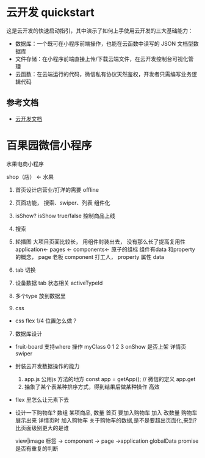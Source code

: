 # 云开发 quickstart

这是云开发的快速启动指引，其中演示了如何上手使用云开发的三大基础能力：

- 数据库：一个既可在小程序前端操作，也能在云函数中读写的 JSON 文档型数据库
- 文件存储：在小程序前端直接上传/下载云端文件，在云开发控制台可视化管理
- 云函数：在云端运行的代码，微信私有协议天然鉴权，开发者只需编写业务逻辑代码

## 参考文档

- [云开发文档](https://developers.weixin.qq.com/miniprogram/dev/wxcloud/basis/getting-started.html)

# 百果园微信小程序

水果电商小程序

shop（店） <-  水果


1. 首页设计店营业/打洋的需要
  offline 
2. 页面功能， 
  搜索、swiper、列表
  组件化
3. isShow? 
  isShow true/false 控制商品上线 
4. 搜索
5. 轮播图
  大项目页面比较长， 用组件封装出去， 没有那么长了提高复用性 
  application<- pages <- components<- 原子的组标
  组件有data 和property 的概念， 
  page 老板   component 打工人， property 属性  data 

6. tab 切换
  1. 设备数据 tab 状态相关 activeTypeId 
  2. 多个type  放到数据里
  3. css
  - css flex  1/4 
    位置怎么做？  

7. 数据库设计
  - fruit-board
    支持where 操作
    myClass  0 1  2 3 
    onShow  是否上架
    详情页 swiper 
  
  - 封装云开发数据操作的能力
    1. app.js 公用js 方法的地方 
      const app = getApp(); // 微信的定义
      app.get
    2. 抽象了某个表某种排序方式，得到结果后做某种操作
      高效 

- flex 里怎么让元素下去
- 设计一下购物车? 数组 某项商品, 数量 
  首页 要加入购物车 加入 改数量
  购物车 展示出来 
  详情页时 加入购物车
  关于购物车的数据,是不是要超出页面化,来到?
  比页面级别更大的是谁

  view|image 标签 -> component -> page ->application
  globalData promise 是否有重复的判断
